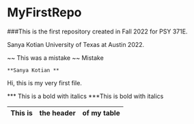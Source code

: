 # MyFirstRepo

###This is the first repository created in Fall 2022 for PSY 371E. 

Sanya Kotian University of Texas at Austin 2022. 

 ~~ This was a mistake ~~ Mistake 
 
 	**Sanya Kotian **

Hi, this is my very first file. 

*** This is a bold with italics ***This is bold with italics

|This is | the header | of my table |
|---|---|---|
